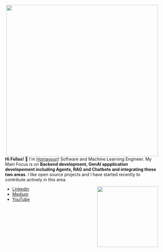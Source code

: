 
<img src="header1.jpg" align="right" width="500px">

**Hi Fellas!** 👋
I'm [Homayoun](https://www.linkedin.com/in/homayounsrp/)! Software and Machine Learning Engineer. My Main Focus is on **Backend development, GenAI appplication developement including Agents, RAG and Chatbots and integrating these two areas**. I like open source projects and I have started recently to contribute actively in this area.

<img src="ai.gif" align="right" width="200px">

- [Linkedin](https://www.linkedin.com/in/homayounsrp/)
- [Medium](https://medium.com/@homayoun.srp)
- [YouTube](https://www.youtube.com/@Homayounsrp)
